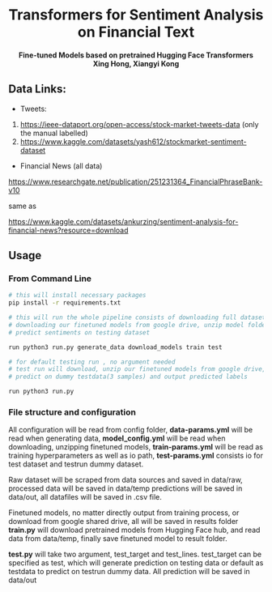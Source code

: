 <h1 align="center">
  Transformers for Sentiment Analysis on Financial Text
</h1>

<h4 align="center">
  Fine-tuned Models based on pretrained Hugging Face Transformers <br />
  Xing Hong, Xiangyi Kong
</h4>

## Data Links:
- Tweets: 
1. https://ieee-dataport.org/open-access/stock-market-tweets-data (only the manual labelled)
2. https://www.kaggle.com/datasets/yash612/stockmarket-sentiment-dataset

- Financial News (all data)

https://www.researchgate.net/publication/251231364_FinancialPhraseBank-v10

same as

https://www.kaggle.com/datasets/ankurzing/sentiment-analysis-for-financial-news?resource=download


## Usage

### From Command Line
```bash
# this will install necessary packages
pip install -r requirements.txt

# this will run the whole pipeline consists of downloading full dataset, generate data, 
# downloading our finetuned models from google drive, unzip model folders, trainning process for new model,
# predict sentiments on testing dataset

run python3 run.py generate_data download_models train test

# for default testing run , no argument needed
# test run will download, unzip our finetuned models from google drive,
# predict on dummy testdata(3 samples) and output predicted labels

run python3 run.py
```

### File structure and configuration
All configuration will be read from config folder, **data-params.yml** will be read when generating data, **model_config.yml** will be read when downloading, unzipping finetuned models, **train-params.yml** will be read as training hyperparameters as well as io path, **test-params.yml** consists io for test dataset and testrun dummy dataset.

Raw dataset will be scraped from data sources and saved in data/raw, processed data will be saved in data/temp predictions will be saved in data/out, all datafiles will be saved in .csv file.

Finetuned models, no matter directly output from training process, or download from google shared drive, all will be saved in results folder **train.py** will download pretrained models from Hugging Face hub, and read data from data/temp, finally save finetuned model to result folder.

**test.py** will take two argument, test_target and test_lines. test_target can be specified as test, which will generate prediction on testing data
or default as testdata to predict on testrun dummy data. All prediction will be saved in data/out

